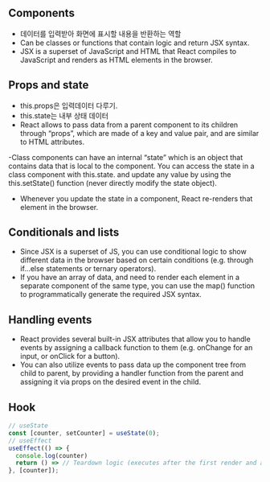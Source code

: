 ## Components

- 데이터를 입력받아 화면에 표시할 내용을 반환하는 역할
- Can be classes or functions that contain logic and return JSX syntax.
- JSX is a superset of JavaScript and HTML that React compiles to JavaScript and renders as HTML elements in the browser.

## Props and state

- this.props은 입력데이터 다루기.
- this.state는 내부 상태 데이터
- React allows to pass data from a parent component to its children through “props”, which are made of a key and value pair, and are similar to HTML attributes.

-Class components can have an internal “state” which is an object that contains data that is local to the component.
You can access the state in a class component with this.state.<propertyName> and update any value by using the this.setState() function (never directly modify the state object).

- Whenever you update the state in a component, React re-renders that element in the browser.

## Conditionals and lists

- Since JSX is a superset of JS, you can use conditional logic to show different data in the browser based on certain conditions (e.g. through if...else statements or ternary operators).
- If you have an array of data, and need to render each element in a separate component of the same type, you can use the map() function to programmatically generate the required JSX syntax.

## Handling events

- React provides several built-in JSX attributes that allow you to handle events by assigning a callback function to them (e.g. onChange for an input, or onClick for a button).
- You can also utilize events to pass data up the component tree from child to parent, by providing a handler function from the parent and assigning it via props on the desired event in the child.

## Hook

```JavaScript
// useState
const [counter, setCounter] = useState(0);
// useEffect
useEffect(() => {
  console.log(counter)
  return () => // Teardown logic (executes after the first render and anytime the counter updates)
}, [counter]);
```
